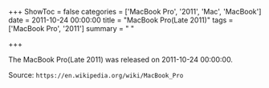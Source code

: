 +++
ShowToc = false
categories = ['MacBook Pro', '2011', 'Mac', 'MacBook']
date = 2011-10-24 00:00:00
title = "MacBook Pro(Late 2011)"
tags = ['MacBook Pro', '2011']
summary = " "

+++

The MacBook Pro(Late 2011) was released on 2011-10-24 00:00:00.

Source: `https://en.wikipedia.org/wiki/MacBook_Pro`
